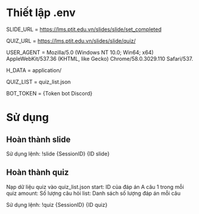 # Thiết lập .env
SLIDE_URL = https://lms.ptit.edu.vn/slides/slide/set_completed

QUIZ_URL = https://lms.ptit.edu.vn/slides/slide/quiz/

USER_AGENT = Mozilla/5.0 (Windows NT 10.0; Win64; x64) AppleWebKit/537.36 (KHTML, like Gecko) Chrome/58.0.3029.110 Safari/537.

H_DATA = application/

QUIZ_LIST = quiz_list.json

BOT_TOKEN = {Token bot Discord}


# Sử dụng

## Hoàn thành slide

Sử dụng lệnh:
  !slide {SessionID} {ID slide}

## Hoàn thành quiz

Nạp dữ liệu quiz vào quiz_list.json
    start: ID của đáp án A câu 1 trong mỗi quiz
    amount: Số lượng câu hỏi
    list: Danh sách số lượng đáp án mỗi câu 

Sử dụng lệnh:
 !quiz {SessionID} {ID quiz}
